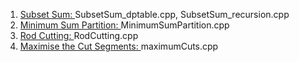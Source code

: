 1. [Subset Sum: ](https://practice.geeksforgeeks.org/problems/subset-sum-problem-1611555638/1) SubsetSum_dptable.cpp, SubsetSum_recursion.cpp
2. [Minimum Sum Partition: ](https://practice.geeksforgeeks.org/problems/minimum-sum-partition3317/1) MinimumSumPartition.cpp
3. [Rod Cutting: ](https://practice.geeksforgeeks.org/problems/rod-cutting0840/1) RodCutting.cpp
4. [Maximise the Cut Segments: ](https://practice.geeksforgeeks.org/problems/cutted-segments1642/1) maximumCuts.cpp
